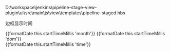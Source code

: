 

D:\workspace\jenkins\pipeline-stage-view-plugin\ui\src\main\js\view\templates\pipeline-staged.hbs


边框显示时间

<div class="stage-start-time">
  <div class="date">{{formatDate this.startTimeMillis 'month'}} {{formatDate this.startTimeMillis 'dom'}}</div>
  <div class="time">{{formatDate this.startTimeMillis 'time'}}</div>
</div>